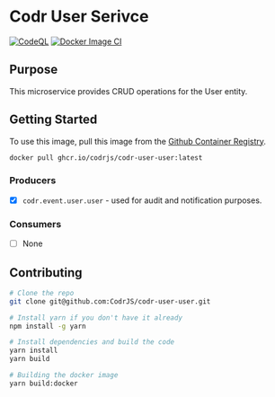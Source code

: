 # Codr User Serivce

[![CodeQL](https://github.com/CodrJS/codr-user-user/actions/workflows/codeql.yml/badge.svg)](https://github.com/CodrJS/codr-user-user/actions/workflows/codeql.yml)
[![Docker Image CI](https://github.com/CodrJS/codr-user-user/actions/workflows/docker-image.yml/badge.svg)](https://github.com/CodrJS/codr-user-user/actions/workflows/docker-image.yml)

## Purpose

This microservice provides CRUD operations for the User entity.

## Getting Started

To use this image, pull this image from the [Github Container Registry](https://github.com/CodrJS/codr-user-user/pkgs/container/codr-user-user).

```bash
docker pull ghcr.io/codrjs/codr-user-user:latest
```

### Producers

- [x] `codr.event.user.user` - used for audit and notification purposes.

### Consumers

- [ ] None

## Contributing

```bash
# Clone the repo
git clone git@github.com:CodrJS/codr-user-user.git

# Install yarn if you don't have it already
npm install -g yarn

# Install dependencies and build the code
yarn install
yarn build

# Building the docker image
yarn build:docker
```
